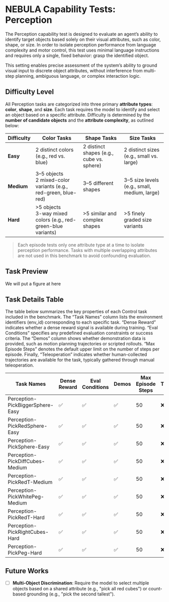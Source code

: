 # NEBULA Capability Tests: Perception

The Perception capability test is designed to evaluate an agent’s ability to identify target objects based solely on their visual attributes, such as color, shape, or size. In order to isolate perception performance from language complexity and motor control, this test uses minimal language instructions and requires only a single, fixed behavior: grasp the identified object.

This setting enables precise assessment of the system’s ability to ground visual input to discrete object attributes, without interference from multi-step planning, ambiguous language, or complex interaction logic.

## Difficulty Level

All Perception tasks are categorized into three primary **attribute types**: **color**, **shape**, and **size**. Each task requires the model to identify and select an object based on a specific attribute. Difficulty is determined by the **number of candidate objects** and the **attribute complexity**, as outlined below:

| **Difficulty** | **Color Tasks**                                                | **Shape Tasks**                        | **Size Tasks**                         |
|----------------|----------------------------------------------------------------|----------------------------------------|----------------------------------------|
| **Easy**       | 2 distinct colors (e.g., red vs. blue)                         | 2 distinct shapes (e.g., cube vs. sphere) | 2 distinct sizes (e.g., small vs. large) |
| **Medium**     | 3–5 objects<br>2 mixed-color variants (e.g., red-green, blue-red) | 3–5 different shapes                   | 3–5 size levels (e.g., small, medium, large) |
| **Hard**       | >5 objects<br>3-way mixed colors (e.g., red-green-blue variants) | >5 similar and complex shapes          | >5 finely graded size variants         |

> Each episode tests only one attribute type at a time to isolate perception performance. Tasks with multiple overlapping attributes are not used in this benchmark to avoid confounding evaluation.

## Task Preview

We will put a figure at here

## Task Details Table

The table below summarizes the key properties of each Control task included in the benchmark. The “Task Names” column lists the environment identifiers (env_id) corresponding to each specific task. “Dense Reward” indicates whether a dense reward signal is available during training. “Eval Conditions” specifies any predefined evaluation constraints or success criteria. The “Demos” column shows whether demonstration data is provided, such as motion planning trajectories or scripted rollouts. “Max Episode Steps” denotes the default upper limit on the number of steps per episode. Finally, “Teleoperation” indicates whether human-collected trajectories are available for the task, typically gathered through manual teleoperation.


|          Task Names               | Dense Reward | Eval Conditions | Demos | Max Episode Steps | Teleoperation |
|-----------------------------------|--------------|-----------------|-------|-------------------|---------------|
| Perception-PickBiggerSphere-Easy  |      ✅      |        ✅       |  ✅   | 50                |       ❌      |
| Perception-PickRedSphere-Easy     |      ✅      |        ✅       |  ✅   | 50                |       ❌      |
| Perception-PickSphere-Easy        |      ✅      |        ✅       |  ✅   | 50                |       ❌      |
| Perception-PickDiffCubes-Medium   |      ✅      |        ✅       |  ✅   | 50                |       ❌      |
| Perception-PickRedT-Medium        |      ✅      |        ✅       |  ✅   | 50                |       ❌      |
| Perception-PickWhitePeg-Medium    |      ✅      |        ✅       |  ✅   | 50                |       ❌      |
| Perception-PickRedT-Hard          |      ✅      |        ✅       |  ✅   | 50                |       ❌      |
| Perception-PickRightCubes-Hard    |      ✅      |        ✅       |  ✅   | 50                |       ❌      |
| Perception-PickPeg-Hard           |      ✅      |        ✅       |  ✅   | 50                |       ❌      |

## Future Works

- [ ] **Multi-Object Discrimination**: Require the model to select multiple objects based on a shared attribute (e.g., "pick all red cubes") or count-based grounding (e.g., "pick the second tallest").
